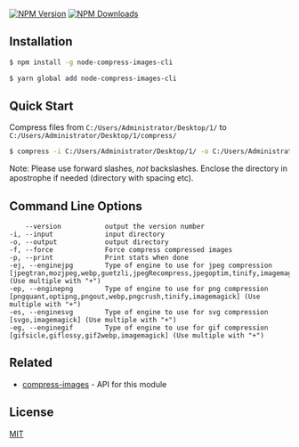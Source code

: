 [![NPM Version][npm-image]][npm-url]
[![NPM Downloads][downloads-image]][downloads-url]

## Installation

```sh
$ npm install -g node-compress-images-cli
```

```sh
$ yarn global add node-compress-images-cli
```

## Quick Start

Compress files from ```C:/Users/Administrator/Desktop/1/``` to ```C:/Users/Administrator/Desktop/1/compress/```

```bash
$ compress -i C:/Users/Administrator/Desktop/1/ -o C:/Users/Administrator/Desktop/1/compress/
```

Note: Please use forward slashes, *not* backslashes. Enclose the directory in apostrophe if needed (directory with spacing etc).

## Command Line Options

        --version           output the version number
    -i, --input             input directory
    -o, --output            output directory
    -f, --force             Force compress compressed images
    -p, --print             Print stats when done
    -ej, --enginejpg        Type of engine to use for jpeg compression [jpegtran,mozjpeg,webp,guetzli,jpegRecompress,jpegoptim,tinify,imagemagick] (Use multiple with "+")
    -ep, --enginepng        Type of engine to use for png compression [pngquant,optipng,pngout,webp,pngcrush,tinify,imagemagick] (Use multiple with "+")
    -es, --enginesvg        Type of engine to use for svg compression [svgo,imagemagick] (Use multiple with "+")
    -eg, --enginegif        Type of engine to use for gif compression [gifsicle,giflossy,gif2webp,imagemagick] (Use multiple with "+")

## Related

- [compress-images](https://www.npmjs.com/package/compress-images) - API for this module

## License

[MIT](LICENSE)

[npm-image]: https://img.shields.io/npm/v/node-compress-images-cli.svg
[npm-url]: https://npmjs.org/package/node-compress-images-cli
[downloads-image]: https://img.shields.io/npm/dm/node-compress-images-cli.svg
[downloads-url]: https://npmjs.org/package/node-compress-images-cli
